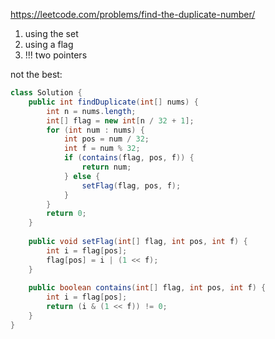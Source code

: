https://leetcode.com/problems/find-the-duplicate-number/

1. using the set
2. using a flag 
3. !!! two pointers

not the best: 

```java
class Solution {
    public int findDuplicate(int[] nums) {
        int n = nums.length;
        int[] flag = new int[n / 32 + 1];
        for (int num : nums) {
            int pos = num / 32;
            int f = num % 32;
            if (contains(flag, pos, f)) {
                return num;
            } else {
                setFlag(flag, pos, f);
            }
        }
        return 0;
    }
    
    public void setFlag(int[] flag, int pos, int f) {
        int i = flag[pos];
        flag[pos] = i | (1 << f);
    }
    
    public boolean contains(int[] flag, int pos, int f) {
        int i = flag[pos];
        return (i & (1 << f)) != 0;
    }
}
```
